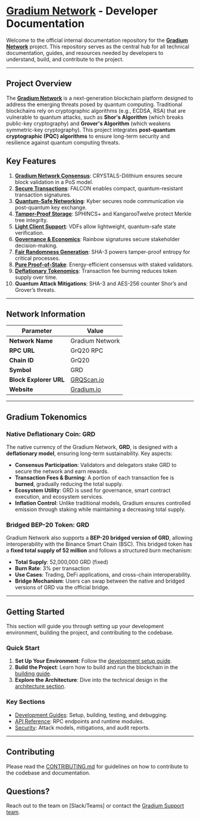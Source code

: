 # [Gradium Network](http://gradium.io/) - Developer Documentation

Welcome to the official internal documentation repository for the [**Gradium Network**](#project-overview) project.
This repository serves as the central hub for all technical documentation, guides, and
resources needed by developers to understand, build, and contribute to the project.

---

## **Project Overview**

The [**Gradium Network**](http://gradium.io/) is a next-generation blockchain platform designed to address the emerging threats posed by
quantum computing. Traditional blockchains rely on cryptographic algorithms (e.g., ECDSA, RSA) that are vulnerable to
quantum attacks, such as **Shor's Algorithm** (which breaks public-key cryptography) and
**Grover's Algorithm** (which weakens symmetric-key cryptography). This project integrates
**post-quantum cryptographic (PQC) algorithms** to ensure long-term security and resilience against quantum computing
threats.

## **Key Features**

1. [**Gradium Network Consensus**](https://github.com/GradeLabz/gradium-network-docs/blob/main/2.0%20Core%20Blockchain%20Features/2.1%20consensus-mechanism.md): CRYSTALS-Dilithium ensures secure block validation in a PoS model.
2. [**Secure Transactions**](https://github.com/GradeLabz/gradium-network-docs/blob/main/2.0%20Core%20Blockchain%20Features/2.2%20transaction-layer.md): FALCON enables compact, quantum-resistant transaction signatures.
3. [**Quantum-Safe Networking**](https://github.com/GradeLabz/gradium-network-docs/blob/main/3.0%20Security%20Layers/3.2%20networking-layer.md): Kyber secures node communication via post-quantum key exchange.
4. [**Tamper-Proof Storage**](https://github.com/GradeLabz/gradium-network-docs/blob/main/3.0%20Security%20Layers/3.3%20storage-and-state-management.md): SPHINCS+ and KangarooTwelve protect Merkle tree integrity.
5. [**Light Client Support**](https://github.com/GradeLabz/gradium-network-docs/blob/main/4.0%20Supporting%20Features/4.1%20light-client-support.md): VDFs allow lightweight, quantum-safe state verification.
6. [**Governance & Economics**](https://github.com/GradeLabz/gradium-network-docs/blob/main/5.0%20Governance%20and%20Economics/5.1%20governance.md): Rainbow signatures secure stakeholder decision-making.
7. [**Fair Randomness Generation**](https://github.com/GradeLabz/gradium-network-docs/blob/main/4.0%20Supporting%20Features/4.2%20randomness-generation.md): SHA-3 powers tamper-proof entropy for critical processes.
8. [**Pure Proof-of-Stake**](https://github.com/GradeLabz/gradium-network-docs/blob/main/5.0%20Governance%20and%20Economics/5.2%20pure-proof-of-stake.md): Energy-efficient consensus with staked validators.
9. [**Deflationary Tokenomics**](https://github.com/GradeLabz/gradium-network-docs/blob/main/5.0%20Governance%20and%20Economics/5.3%20deflationary-tokenomics.md): Transaction fee burning reduces token supply over time.
10. **Quantum Attack Mitigations**: SHA-3 and AES-256 counter Shor’s and Grover’s threats.

---

## **Network Information**

| Parameter              | Value                            |
|------------------------|----------------------------------|
| **Network Name**       | Gradium Network                  |
| **RPC URL**            | GrQ20 RPC                        |
| **Chain ID**           | GrQ20                            |
| **Symbol**             | GRD                              |
| **Block Explorer URL** | [GRQScan.io](https://GRQScan.io) |
| **Website**            | [Gradium.io](https://Gradium.io) |

---

## **Gradium Tokenomics**

### **Native Deflationary Coin: GRD**

The native currency of the Gradium Network, **GRD**, is designed with a **deflationary model**, ensuring long-term
sustainability. Key aspects:

- **Consensus Participation**: Validators and delegators stake GRD to secure the network and earn rewards.
- **Transaction Fees & Burning**: A portion of each transaction fee is **burned**, gradually reducing the total supply.
- **Ecosystem Utility**: GRD is used for governance, smart contract execution, and ecosystem services.
- **Inflation Control**: Unlike traditional models, Gradium ensures controlled emission through staking while
  maintaining a decreasing total supply.

### **Bridged BEP-20 Token: GRD**

Gradium Network also supports a **BEP-20 bridged version of GRD**, allowing interoperability with the Binance Smart
Chain (BSC).
This bridged token has a **fixed total supply of 52 million** and follows a structured burn mechanism:

- **Total Supply**: 52,000,000 GRD (fixed)
- **Burn Rate**: 3% per transaction
- **Use Cases**: Trading, DeFi applications, and cross-chain interoperability.
- **Bridge Mechanism**: Users can swap between the native and bridged versions of GRD via the official bridge.

---

## **Getting Started**

This section will guide you through setting up your development environment, building the project, and contributing to
the codebase.

### **Quick Start**

1. **Set Up Your Environment**: Follow the [development setup guide](/6.0%20Development/setup.md).
2. **Build the Project**: Learn how to build and run the blockchain in the [building guide](/6.0%20Development/building.md).
3. **Explore the Architecture**: Dive into the technical design in
   the [architecture section](/3.0%20Security%20Layers/).

### **Key Sections**

- [Development Guides](/6.0%20Development/): Setup, building, testing, and debugging.
- [API Reference](/api-reference/): RPC endpoints and runtime modules.
- [Security](/security/): Attack models, mitigations, and audit reports.

---

## **Contributing**

Please read the [CONTRIBUTING.md](/CONTRIBUTING.md) for guidelines on how to contribute to the codebase and
documentation.

## **Questions?**

Reach out to the team on [Slack/Teams] or contact the [Gradium Support team](mailto:info@gradium.io).

